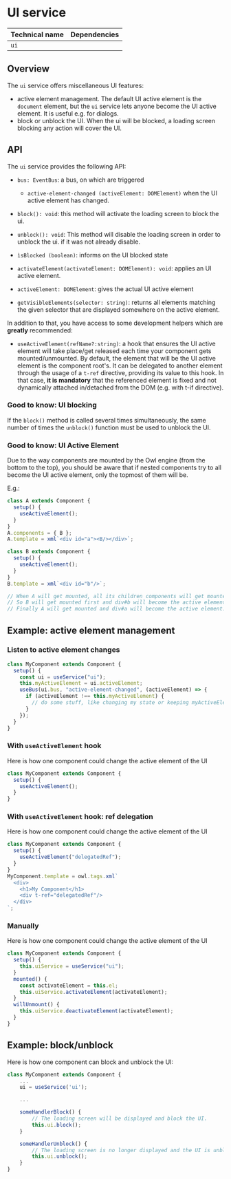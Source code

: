 # UI service

| Technical name | Dependencies |
| -------------- | ------------ |
| `ui`           |              |

## Overview

The `ui` service offers miscellaneous UI features:

- active element management.
  The default UI active element is the `document` element, but the `ui` service
  lets anyone become the UI active element. It is useful e.g. for dialogs.
- block or unblock the UI.
  When the ui will be blocked, a loading screen blocking any action will cover the UI.

## API

The `ui` service provides the following API:

- `bus: EventBus`: a bus, on which are triggered

  - `active-element-changed (activeElement: DOMElement)` when the UI active element has changed.

- `block(): void`: this method will activate the loading screen to block the ui.

- `unblock(): void`: This method will disable the loading screen in order to unblock the ui.
  if it was not already disable.

- `ìsBlocked (boolean)`: informs on the UI blocked state

- `activateElement(activateElement: DOMElement): void`: applies an UI active element.

- `activeElement: DOMElement`: gives the actual UI active element

- `getVisibleElements(selector: string)`: returns all elements matching the given selector that are displayed somewhere on the active element.

In addition to that, you have access to some development helpers which are **greatly** recommended:

- `useActiveElement(refName?:string)`: a hook that ensures the UI active element will
  take place/get released each time your component gets mounted/unmounted.
  By default, the element that will be the UI active element is the component root's.
  It can be delegated to another element through the usage of a `t-ref` directive,
  providing its value to this hook. In that case, **it is mandatory** that the referenced
  element is fixed and not dynamically attached in/detached from the DOM (e.g. with t-if directive).

### Good to know: UI blocking

If the `block()` method is called several times simultaneously, the same number of times the `unblock()` function must be used to unblock the UI.

### Good to know: UI Active Element

Due to the way components are mounted by the Owl engine (from the bottom to the top), you should be aware that if nested components try to all become the UI active element, only the topmost of them will be.

E.g.:

```js
class A extends Component {
  setup() {
    useActiveElement();
  }
}
A.components = { B };
A.template = xml`<div id="a"><B/></div>`;

class B extends Component {
  setup() {
    useActiveElement();
  }
}
B.template = xml`<div id="b"/>`;

// When A will get mounted, all its children components will get mounted first
// So B will get mounted first and div#b will become the active element.
// Finally A will get mounted and div#a will become the active element.
```

## Example: active element management

### Listen to active element changes

```js
class MyComponent extends Component {
  setup() {
    const ui = useService("ui");
    this.myActiveElement = ui.activeElement;
    useBus(ui.bus, "active-element-changed", (activeElement) => {
      if (activeElement !== this.myActiveElement) {
        // do some stuff, like changing my state or keeping myActiveElement in sync...
      }
    });
  }
}
```

### With `useActiveElement` hook

Here is how one component could change the active element of the UI

```js
class MyComponent extends Component {
  setup() {
    useActiveElement();
  }
}
```

### With `useActiveElement` hook: ref delegation

Here is how one component could change the active element of the UI

```js
class MyComponent extends Component {
  setup() {
    useActiveElement("delegatedRef");
  }
}
MyComponent.template = owl.tags.xml`
  <div>
    <h1>My Component</h1>
    <div t-ref="delegatedRef"/>
  </div>
`;
```

### Manually

Here is how one component could change the active element of the UI

```js
class MyComponent extends Component {
  setup() {
    this.uiService = useService("ui");
  }
  mounted() {
    const activateElement = this.el;
    this.uiService.activateElement(activateElement);
  }
  willUnmount() {
    this.uiService.deactivateElement(activateElement);
  }
}
```

## Example: block/unblock

Here is how one component can block and unblock the UI:

```js
class MyComponent extends Component {
    ...
    ui = useService('ui');

    ...

    someHandlerBlock() {
        // The loading screen will be displayed and block the UI.
        this.ui.block();
    }

    someHandlerUnblock() {
        // The loading screen is no longer displayed and the UI is unblocked.
        this.ui.unblock();
    }
}
```
